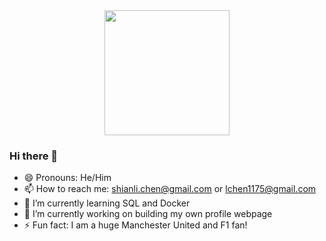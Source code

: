 <div id="header" align="center">
  <img src="https://media.giphy.com/media/gjrYDwbjnK8x36xZIO/giphy.gif", width="200"/>
</div>

### Hi there 👋
- 😄 Pronouns: He/Him
- 📫 How to reach me: shianli.chen@gmail.com or lchen1175@gmail.com
- 🌱 I’m currently learning SQL and Docker
- 🔭 I’m currently working on building my own profile webpage
- ⚡ Fun fact: I am a huge Manchester United and F1 fan!

<!--
**ShianLiChen/ShianLiChen** is a ✨ _special_ ✨ repository because its `README.md` (this file) appears on your GitHub profile.

Here are some ideas to get you started:

- 🔭 I’m currently working on ...
- 🌱 I’m currently learning ...
- 👯 I’m looking to collaborate on ...
- 🤔 I’m looking for help with ...
- 💬 Ask me about ...
- 📫 How to reach me: ...
- 😄 Pronouns: ...
- ⚡ Fun fact: ...
-->
